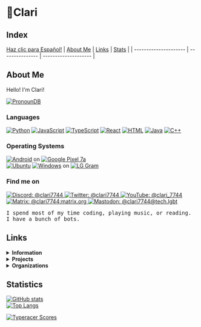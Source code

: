 # 💜Clari

## Index

[Haz clic para Español!](LEERME.md)
| [About Me](#About-Me) | [Links](#Links) | [Stats](#Statistics) |
| --------------------- | --------------- | -------------------- |

## About Me

Hello! I'm Clari!

[![PronounDB](https://img.shields.io/endpoint?labelColor=00f0ac&color=8052de&style=&url=https://pronoundb.org/shields/6136ba49b023ba50b9c7bc70.json%3Fcapitalize&locale=en)](https://pronoundb.org)

### Languages

[![Python](https://img.shields.io/badge/Python-gray?logo=python&style=flat-square)](https://python.org)
[![JavaScript](https://img.shields.io/badge/JavaScript-gray?logo=javascript&style=flat-square)](https://developer.mozilla.org/en-US/docs/Glossary/JavaScript)
[![TypeScript](https://img.shields.io/badge/TypeScript-gray?logo=typescript&style=flat-square)](https://typescriptlang.org)
[![React](https://img.shields.io/badge/React-gray?logo=react&style=flat-square)](https://react.dev)
[![HTML](https://img.shields.io/badge/HTML-gray?logo=html5&style=flat-square)](https://developer.mozilla.org/en-US/docs/Glossary/HTML)
[![Java](https://img.shields.io/badge/Java-gray?logo=java&style=flat-square)](https://www.java.com/en/)
[![C++](https://img.shields.io/badge/C++-gray?logo=cplusplus&style=flat-square)](https://isocpp.org)

### Operating Systems

[![Android](https://img.shields.io/badge/Android-14-3ddc84?logo=android&style=flat-square)](https://android.com) on [![Google Pixel 7a](https://img.shields.io/badge/Google_Pixel-7a-4285f4?logo=google&style=flat-square)](https://pixel.google.com)<br/>
[![Ubuntu](https://img.shields.io/badge/Ubuntu-20.04-e95420?logo=ubuntu&style=flat-square)](https://ubuntu.com)
[![Windows](https://img.shields.io/badge/Windows-11-00adef?logo=windows&style=flat-square)](https://microsoft.com/en-us/windows) on [![LG Gram](https://img.shields.io/badge/LG_Gram-333333?logo=lg&style=flat-square)](https://lg.com)

### Find me on

<a href="https://discord.com/users/642416218967375882" target="_blank">
  <img src="https://img.shields.io/badge/Discord-@clari7744-white?logo=discord&style=flat-square&color=5865f2&labelColor=0c0c0c" alt="Discord: @clari7744" />
</a>
<a href="https://twitter.com/clari7744" target="_blank">
  <img src="https://img.shields.io/badge/Twitter-@clari7744-1da1f2?logo=twitter&style=flat-square&labelColor=0c0c0c" alt="Twitter: @clari7744" />
</a>
<a href="https://youtube.com/@clari_7744" target="_blank">
  <img src="https://img.shields.io/badge/YouTube-@clari__7744-ff0000?logo=youtube&style=flat-square&logoColor=ff0000&labelColor=0c0c0c" alt="YouTube: @clari_7744" />
</a>
<a href="https://matrix.to/#/@clari7744:matrix.org">
  <img src="https://img.shields.io/badge/Matrix-@clari7744:matrix.org-000000?logo=matrix&style=flat-square&labelColor=0c0c0c" alt="Matrix: @clari7744:matrix.org" />
</a>
<a rel="me" href="https://tech.lgbt/@clari7744">
  <img src="https://img.shields.io/badge/Mastodon-@clari7744@tech.lgbt-000000?logo=mastodon&style=flat-square&color=563acc&labelColor=0c0c0c" alt="Mastodon: @clari7744@tech.lgbt" />
</a>

<pre>I spend most of my time coding, playing music, or reading.
I have a bunch of bots.</pre>

## Links

<details><summary><strong>Information</strong></summary><br/>
  <ul>
    <li><a href="https://pronouns.page/@clari7744" target="_blank">Pronouns.page</a></li>
    <li><a href="https://cake.avris.it/pC6" target="_blank">Attraction Layer Cake</a></li>
  </ul>
</details>

<!--details>
  <summary>
    <strong>Socials</strong>
  </summary><br/>
    <a href="https://twitter.com/clari7744" target="_blank"><img src="https://img.shields.io/badge/Twitter-@clari7744-white?logo=twitter&style=flat-square&labelColor=blue&logoColor=white" alt="@clari7744"></a>
    <a href="https://youtube.com/@clari_7744" target="_blank"><img src="https://img.shields.io/badge/YouTube-@clari__7744-white?logo=youtube&style=flat-square&labelColor=ff0000"></a>
    <a href="https://discord.com/users/642416218967375882" target="_blank"><img src="https://img.shields.io/badge/Discord-@clari7744-white?logo=discord&style=flat-square"></a>
</details-->

<details>
  <summary>
    <strong>Projects</strong>
  </summary><br/>
  Discord
  <ul>
    <li><a href="https://discord.gg/EQkDnBS" target="_blank">My Server</a></li>
    <li><a href="https://discord.com/oauth2/authorize?client_id=742036262004981801&scope=bot+applications.commands&permissions=8" target="_blank">Clari's Helper</a></li>
  </ul>
  Games
  <ul>
    <li><a href="https://ttt.zanderp25.com" target="_blank">TicTacToe Online</a></li>
    <li><a href="https://replit.com/@clari7744/TicTacToepy?v=1" target="_blank">TicTacToe.py</a></li>
  </ul>
</details>

<details>
  <summary>
    <strong>Organizations</strong>
  </summary><br/>
  <ul>
    <li><a href="https://github.com/PortalDiscordDevelopment" target="_blank">Portal</a></li>
  </ul>
</details>

## Statistics

[![GitHub stats](https://github-readme-stats-clari.vercel.app/api?username=clari7744&locale=en&theme=tokyonight&show_icons=true&show=prs_merged,prs_merged_percentage&rank_icon=percentile&include_all_commits=true)](https://github.com/clari7744/github-readme-stats)<br/>
[![Top Langs](https://github-readme-stats-clari.vercel.app/api/top-langs/?username=clari7744&locale=en&theme=tokyonight&layout=compact&size_weight=0.5&count_weight=0.5&hide=css,cython)](https://github.com/clari7744/github-readme-stats)<br/>

[![Typeracer Scores](https://data.typeracer.com/misc/badge?user=clari_7744)](https://data.typeracer.com/pit/profile?user=clari_7744)
